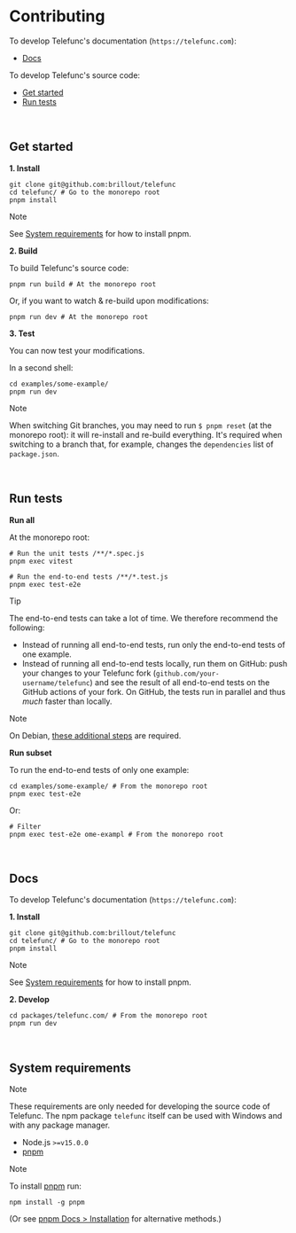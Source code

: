 # Contributing

To develop Telefunc's documentation (`https://telefunc.com`):

- [Docs](#docs)

To develop Telefunc's source code:

- [Get started](#get-started)
- [Run tests](#run-tests)

<br/>


## Get started

**1. Install**

```shell
git clone git@github.com:brillout/telefunc
cd telefunc/ # Go to the monorepo root
pnpm install
```

> [!NOTE]
> See [System requirements](#system-requirements) for how to install pnpm.

**2. Build**

To build Telefunc's source code:

```shell
pnpm run build # At the monorepo root
```

Or, if you want to watch & re-build upon modifications:

```shell
pnpm run dev # At the monorepo root
```

**3. Test**

You can now test your modifications.

In a second shell:

```shell
cd examples/some-example/
pnpm run dev
```

> [!NOTE]
> When switching Git branches, you may need to run `$ pnpm reset` (at the monorepo root): it will re-install and re-build everything. It's required when switching to a branch that, for example, changes the `dependencies` list of `package.json`.

<br/>


## Run tests

**Run all**

At the monorepo root:

```shell
# Run the unit tests /**/*.spec.js
pnpm exec vitest

# Run the end-to-end tests /**/*.test.js
pnpm exec test-e2e
```

> [!TIP]
> The end-to-end tests can take a lot of time. We therefore recommend the following:
> - Instead of running all end-to-end tests, run only the end-to-end tests of one example.
> - Instead of running all end-to-end tests locally, run them on GitHub: push your changes to your Telefunc fork (`github.com/your-username/telefunc`) and see the result of all end-to-end tests on the GitHub actions of your fork. On GitHub, the tests run in parallel and thus *much* faster than locally.

> [!NOTE]
> On Debian, [these additional steps](https://github.com/vikejs/vike/issues/283#issuecomment-1072974554) are required.

**Run subset**

To run the end-to-end tests of only one example:

```shell
cd examples/some-example/ # From the monorepo root
pnpm exec test-e2e
```

Or:

```shell
# Filter
pnpm exec test-e2e ome-exampl # From the monorepo root
```

<br/>


## Docs

To develop Telefunc's documentation (`https://telefunc.com`):

**1. Install**

```shell
git clone git@github.com:brillout/telefunc
cd telefunc/ # Go to the monorepo root
pnpm install
```

> [!NOTE]
> See [System requirements](#system-requirements) for how to install pnpm.

**2. Develop**

```shell
cd packages/telefunc.com/ # From the monorepo root
pnpm run dev
```

<br/>


## System requirements

> [!NOTE]
> These requirements are only needed for developing the source code of Telefunc. The npm package `telefunc` itself can be used with Windows and with any package manager.

- Node.js `>=v15.0.0`
- [pnpm](https://pnpm.io)

> [!NOTE]
> To install [pnpm](https://pnpm.io) run:
> ```shell
> npm install -g pnpm
> ```
> (Or see [pnpm Docs > Installation](https://pnpm.io/installation) for alternative methods.)
